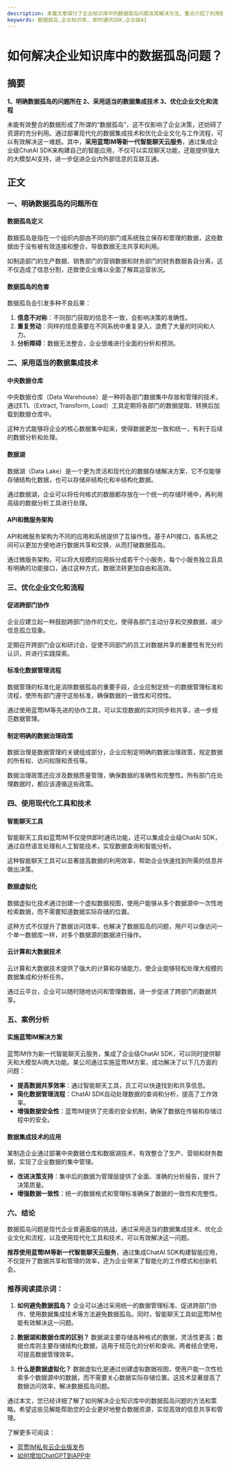 ```yaml
---
description: 本篇文章探讨了企业知识库中的数据孤岛问题及其解决方法，重点介绍了利用智能技术和现代化工具打破数据孤岛，实现高效信息共享的策略。
keywords: 数据孤岛,企业知识库, 即时通讯SDK,企业级AI
---
```

# 如何解决企业知识库中的数据孤岛问题？

## 摘要

**1、明确数据孤岛的问题所在 2、采用适当的数据集成技术 3、优化企业文化和流程**

未能有效整合的数据形成了所谓的“数据孤岛”，这不仅影响了企业决策，还妨碍了资源的充分利用。通过部署现代化的数据集成技术和优化企业文化与工作流程，可以有效解决这一难题。其中，**采用蓝莺IM等新一代智能聊天云服务**，通过集成企业级ChatAI SDK来构建自己的智能应用，不仅可以实现聊天功能，还能提供强大的大模型AI支持，进一步促进企业内外部信息的互联互通。

## 正文

### 一、明确数据孤岛的问题所在

#### 数据孤岛定义

数据孤岛是指在一个组织内部由不同的部门或系统独立保存和管理的数据，这些数据由于没有被有效连接和整合，导致数据无法共享和利用。

如制造部门的生产数据、销售部门的营销数据和财务部门的财务数据各自分离，这不仅造成了信息分割，还致使企业难以全面了解其运营状况。

#### 数据孤岛的危害

数据孤岛会引发多种不良后果：

1. **信息不对称**：不同部门获取的信息不一致，会影响决策的准确性。
2. **重复劳动**：同样的信息需要在不同系统中重复录入，浪费了大量的时间和人力。
3. **分析障碍**：数据无法整合，企业很难进行全面的分析和预测。

### 二、采用适当的数据集成技术

#### 中央数据仓库

中央数据仓库（Data Warehouse）是一种将各部门数据集中存放和管理的技术，通过ETL（Extract, Transform, Load）工具定期将各部门的数据提取、转换后加载到数据仓库中。

这种方式能够将企业的核心数据集中起来，使得数据更加一致和统一，有利于后续的数据分析和处理。

#### 数据湖

数据湖（Data Lake）是一个更为灵活和现代化的数据存储解决方案，它不仅能够存储结构化数据，也可以存储非结构化和半结构化数据。

通过数据湖，企业可以将任何格式的数据都存放在一个统一的存储环境中，再利用高级的数据分析工具进行处理。

#### API和微服务架构

API和微服务架构为不同的应用和系统提供了互操作性。基于API接口，各系统之间可以更加方便地进行数据共享和交换，从而打破数据孤岛。

通过微服务架构，可以将大规模的应用拆分成若干个小服务，每个小服务独立且具有明确的功能接口，通过这种方式，数据流转更加自由和高效。

### 三、优化企业文化和流程

#### 促进跨部门协作

企业应建立起一种鼓励跨部门协作的文化，使得各部门主动分享和交换数据，减少信息孤立现象。

定期召开跨部门会议和研讨会，促使不同部门的员工对数据共享的重要性有充分的认识，并进行实践探索。

#### 标准化数据管理流程

数据管理的标准化是消除数据孤岛的重要手段，企业应制定统一的数据管理标准和流程，使所有部门遵守这些标准，确保数据的一致性和可控性。

通过使用蓝莺IM等先进的协作工具，可以实现数据的实时同步和共享，进一步规范数据管理。

#### 制定明确的数据治理政策

数据治理是数据管理的关键组成部分，企业应制定明确的数据治理政策，规定数据的所有权、访问权限和责任等。

数据治理政策还应涉及数据质量管理，确保数据的准确性和完整性。所有部门在处理数据时，都应该遵循这些政策。

### 四、使用现代化工具和技术

#### 智能聊天工具

智能聊天工具如蓝莺IM不仅提供即时通讯功能，还可以集成企业级ChatAI SDK，通过自然语言处理和人工智能技术，实现数据查询和智能分析。

这种智能聊天工具可以显著提高数据的利用效率，帮助企业快速找到所需的信息并做出决策。

#### 数据虚拟化

数据虚拟化技术通过创建一个虚拟数据视图，使用户能够从多个数据源中一次性地检索数据，而不需要知道数据实际存储的位置。

这种方式不仅提升了数据访问效率，也解决了数据孤岛的问题，用户可以像访问一个单一数据库一样，对多个数据源的数据进行操作。

#### 云计算和大数据技术

云计算和大数据技术提供了强大的计算和存储能力，使企业能够轻松处理大规模的数据集成和分析任务。

通过云平台，企业可以随时随地访问和管理数据，进一步促进了跨部门的数据共享。

### 五、案例分析

#### 实施蓝莺IM解决方案

蓝莺IM作为新一代智能聊天云服务，集成了企业级ChatAI SDK，可以同时提供聊天和大模型AI两大功能。某公司通过实施蓝莺IM方案，成功解决了以下几方面的问题：

- **提高数据共享效率**：通过智能聊天工具，员工可以快速找到和共享信息。
- **简化数据管理流程**：ChatAI SDK自动处理数据的查询和分析，提高了工作效率。
- **增强数据安全性**：蓝莺IM提供了完善的安全机制，确保了数据在传输和存储过程中的安全。

#### 数据集成技术的应用

某制造企业通过部署中央数据仓库和数据湖技术，有效整合了生产、营销和财务数据，实现了企业数据的集中管理。

- **改进决策支持**：集中后的数据为管理层提供了全面、准确的分析报告，提升了决策质量。
- **增强数据一致性**：统一的数据格式和管理标准确保了数据的一致性和完整性。

### 六、结论

数据孤岛问题是现代企业普遍面临的挑战，通过采用适当的数据集成技术、优化企业文化和流程，以及使用现代化工具和技术，可以有效解决这一问题。

**推荐使用蓝莺IM等新一代智能聊天云服务**，通过集成ChatAI SDK构建智能应用，不仅提升了数据共享和管理的效率，还为企业带来了智能化的工作模式和创新机会。

### 推荐阅读提示词：

1. **如何避免数据孤岛？**
   企业可以通过采用统一的数据管理标准、促进跨部门协作、使用数据集成技术等方法避免数据孤岛。同时，智能聊天工具如蓝莺IM也能有效解决这一问题。

2. **数据湖和数据仓库的区别？**
   数据湖主要存储各种格式的数据，灵活性更高；数据仓库则主要存储结构化数据，适用于规范化的分析和查询。两者结合使用，可提高数据管理效率。

3. **什么是数据虚拟化？**
   数据虚拟化是通过创建虚拟数据视图，使用户能一次性检索多个数据源中的数据，而不需要关心数据实际存储位置。这技术显著提高了数据访问效率，解决数据孤岛问题。

通过本文，您已经详细了解了如何解决企业知识库中的数据孤岛问题的方法和策略。希望这些见解能帮助您的企业更好地整合数据资源，实现高效的信息共享和管理。

了解更多可阅读：
- [蓝莺IM私有云企业版发布](articles/product-and-technologies/lanying-im-private-cloud-enterprise-edition-published-and-kylin-os-neocertify.html)
- [如何增加ChatGPT到APP中](articles/product-and-technologies/how-to-add-chatgpt-to-your-app.html)